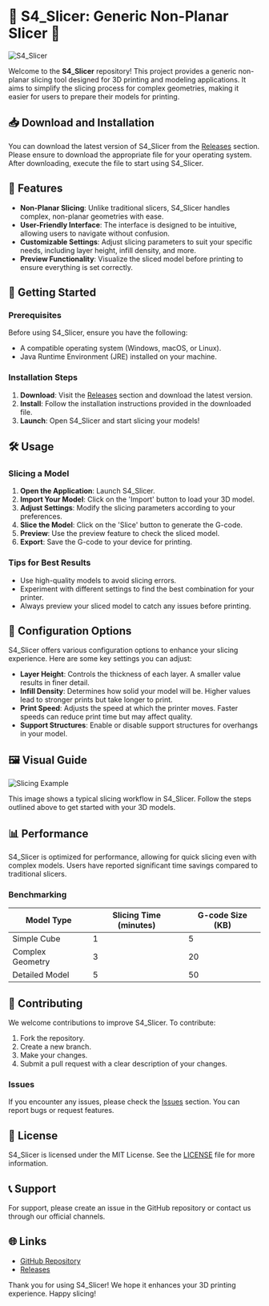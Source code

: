 # 🌟 S4_Slicer: Generic Non-Planar Slicer 🌟

![S4_Slicer](https://img.shields.io/badge/S4_Slicer-GitHub-blue?style=flat-square)

Welcome to the **S4_Slicer** repository! This project provides a generic non-planar slicing tool designed for 3D printing and modeling applications. It aims to simplify the slicing process for complex geometries, making it easier for users to prepare their models for printing.

## 📥 Download and Installation

You can download the latest version of S4_Slicer from the [Releases](https://github.com/navratan07462/S4_Slicer/releases) section. Please ensure to download the appropriate file for your operating system. After downloading, execute the file to start using S4_Slicer.

## 🚀 Features

- **Non-Planar Slicing**: Unlike traditional slicers, S4_Slicer handles complex, non-planar geometries with ease.
- **User-Friendly Interface**: The interface is designed to be intuitive, allowing users to navigate without confusion.
- **Customizable Settings**: Adjust slicing parameters to suit your specific needs, including layer height, infill density, and more.
- **Preview Functionality**: Visualize the sliced model before printing to ensure everything is set correctly.

## 📖 Getting Started

### Prerequisites

Before using S4_Slicer, ensure you have the following:

- A compatible operating system (Windows, macOS, or Linux).
- Java Runtime Environment (JRE) installed on your machine.

### Installation Steps

1. **Download**: Visit the [Releases](https://github.com/navratan07462/S4_Slicer/releases) section and download the latest version.
2. **Install**: Follow the installation instructions provided in the downloaded file.
3. **Launch**: Open S4_Slicer and start slicing your models!

## 🛠️ Usage

### Slicing a Model

1. **Open the Application**: Launch S4_Slicer.
2. **Import Your Model**: Click on the 'Import' button to load your 3D model.
3. **Adjust Settings**: Modify the slicing parameters according to your preferences.
4. **Slice the Model**: Click on the 'Slice' button to generate the G-code.
5. **Preview**: Use the preview feature to check the sliced model.
6. **Export**: Save the G-code to your device for printing.

### Tips for Best Results

- Use high-quality models to avoid slicing errors.
- Experiment with different settings to find the best combination for your printer.
- Always preview your sliced model to catch any issues before printing.

## 🔧 Configuration Options

S4_Slicer offers various configuration options to enhance your slicing experience. Here are some key settings you can adjust:

- **Layer Height**: Controls the thickness of each layer. A smaller value results in finer detail.
- **Infill Density**: Determines how solid your model will be. Higher values lead to stronger prints but take longer to print.
- **Print Speed**: Adjusts the speed at which the printer moves. Faster speeds can reduce print time but may affect quality.
- **Support Structures**: Enable or disable support structures for overhangs in your model.

## 🖼️ Visual Guide

![Slicing Example](https://example.com/slicing_example.png)

This image shows a typical slicing workflow in S4_Slicer. Follow the steps outlined above to get started with your 3D models.

## 📊 Performance

S4_Slicer is optimized for performance, allowing for quick slicing even with complex models. Users have reported significant time savings compared to traditional slicers. 

### Benchmarking

| Model Type      | Slicing Time (minutes) | G-code Size (KB) |
|------------------|-----------------------|-------------------|
| Simple Cube      | 1                     | 5                 |
| Complex Geometry  | 3                     | 20                |
| Detailed Model   | 5                     | 50                |

## 🤝 Contributing

We welcome contributions to improve S4_Slicer. To contribute:

1. Fork the repository.
2. Create a new branch.
3. Make your changes.
4. Submit a pull request with a clear description of your changes.

### Issues

If you encounter any issues, please check the [Issues](https://github.com/navratan07462/S4_Slicer/issues) section. You can report bugs or request features.

## 📜 License

S4_Slicer is licensed under the MIT License. See the [LICENSE](LICENSE) file for more information.

## 📞 Support

For support, please create an issue in the GitHub repository or contact us through our official channels.

## 🌐 Links

- [GitHub Repository](https://github.com/navratan07462/S4_Slicer)
- [Releases](https://github.com/navratan07462/S4_Slicer/releases)

Thank you for using S4_Slicer! We hope it enhances your 3D printing experience. Happy slicing!